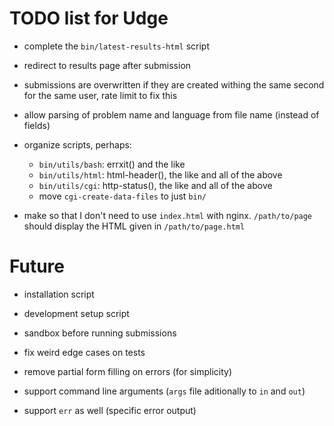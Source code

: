 TODO list for Udge
==================

* complete the `bin/latest-results-html` script

* redirect to results page after submission

* submissions are overwritten if they are created withing the same second for the same user, rate limit to fix this

* allow parsing of problem name and language from file name (instead of fields)

* organize scripts, perhaps:

	- `bin/utils/bash`: errxit() and the like
	- `bin/utils/html`: html-header(), the like and all of the above
	- `bin/utils/cgi`: http-status(), the like and all of the above
	- move `cgi-create-data-files` to just `bin/`

* make so that I don't need to use `index.html` with nginx.  `/path/to/page`
  should display the HTML given in `/path/to/page.html`

Future
======

* installation script

* development setup script

* sandbox before running submissions

* fix weird edge cases on tests

* remove partial form filling on errors (for simplicity)

* support command line arguments (`args` file aditionally to `in` and `out`)

* support `err` as well (specific error output)
